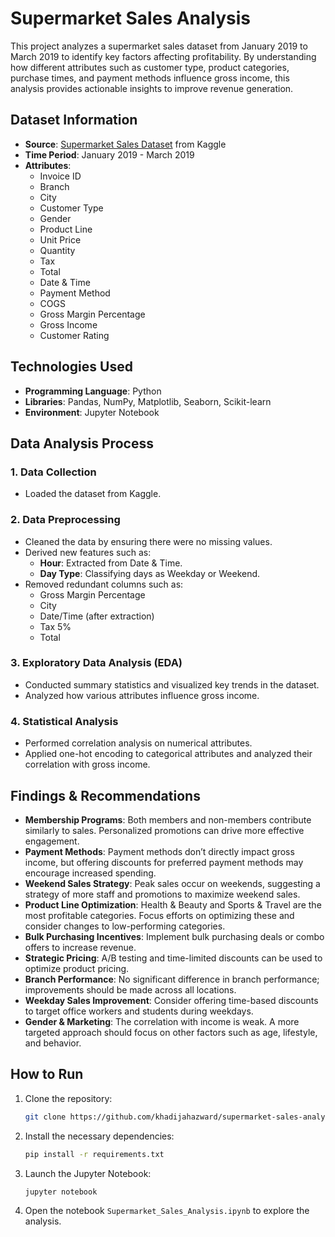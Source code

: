 # Supermarket Sales Analysis

This project analyzes a supermarket sales dataset from January 2019 to March 2019 to identify key factors affecting profitability. By understanding how different attributes such as customer type, product categories, purchase times, and payment methods influence gross income, this analysis provides actionable insights to improve revenue generation.

## Dataset Information

- **Source**: [Supermarket Sales Dataset](https://www.kaggle.com/datasets/aungpyaeap/supermarket-sales/discussion?sort=hotness) from Kaggle
- **Time Period**: January 2019 - March 2019
- **Attributes**:
  - Invoice ID
  - Branch
  - City
  - Customer Type
  - Gender
  - Product Line
  - Unit Price
  - Quantity
  - Tax
  - Total
  - Date & Time
  - Payment Method
  - COGS
  - Gross Margin Percentage
  - Gross Income
  - Customer Rating

## Technologies Used

- **Programming Language**: Python
- **Libraries**: Pandas, NumPy, Matplotlib, Seaborn, Scikit-learn
- **Environment**: Jupyter Notebook

## Data Analysis Process

### 1. Data Collection
- Loaded the dataset from Kaggle.

### 2. Data Preprocessing
- Cleaned the data by ensuring there were no missing values.
- Derived new features such as:
  - **Hour**: Extracted from Date & Time.
  - **Day Type**: Classifying days as Weekday or Weekend.
- Removed redundant columns such as:
  - Gross Margin Percentage
  - City
  - Date/Time (after extraction)
  - Tax 5%
  - Total

### 3. Exploratory Data Analysis (EDA)
- Conducted summary statistics and visualized key trends in the dataset.
- Analyzed how various attributes influence gross income.

### 4. Statistical Analysis
- Performed correlation analysis on numerical attributes.
- Applied one-hot encoding to categorical attributes and analyzed their correlation with gross income.

## Findings & Recommendations

- **Membership Programs**: Both members and non-members contribute similarly to sales. Personalized promotions can drive more effective engagement.
- **Payment Methods**: Payment methods don’t directly impact gross income, but offering discounts for preferred payment methods may encourage increased spending.
- **Weekend Sales Strategy**: Peak sales occur on weekends, suggesting a strategy of more staff and promotions to maximize weekend sales.
- **Product Line Optimization**: Health & Beauty and Sports & Travel are the most profitable categories. Focus efforts on optimizing these and consider changes to low-performing categories.
- **Bulk Purchasing Incentives**: Implement bulk purchasing deals or combo offers to increase revenue.
- **Strategic Pricing**: A/B testing and time-limited discounts can be used to optimize product pricing.
- **Branch Performance**: No significant difference in branch performance; improvements should be made across all locations.
- **Weekday Sales Improvement**: Consider offering time-based discounts to target office workers and students during weekdays.
- **Gender & Marketing**: The correlation with income is weak. A more targeted approach should focus on other factors such as age, lifestyle, and behavior.

## How to Run

1. Clone the repository:

    ```bash
    git clone https://github.com/khadijahazward/supermarket-sales-analysis.git
    ```

2. Install the necessary dependencies:

    ```bash
    pip install -r requirements.txt
    ```

3. Launch the Jupyter Notebook:

    ```bash
    jupyter notebook
    ```

4. Open the notebook `Supermarket_Sales_Analysis.ipynb` to explore the analysis.